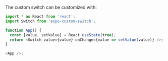 The custom switch can be customized with:

```js
import * as React from 'react';
import Switch from 'expo-custom-switch';

function App() {
  const [value, setValue] = React.useState(true);
  return <Switch value={value} onChange={value => setValue(value)} />;
}

<App />;
```
